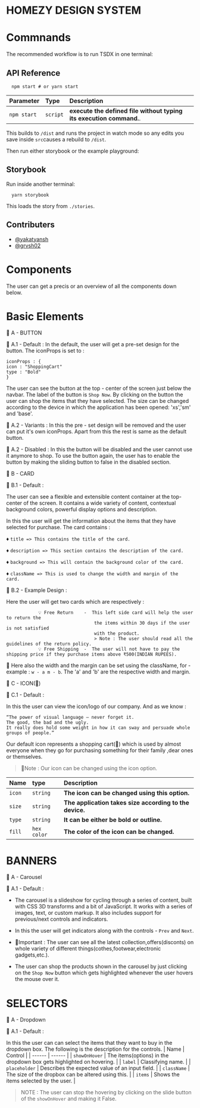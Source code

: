 
# HOMEZY DESIGN SYSTEM

# Commnands

The recommended workflow is to run TSDX in one terminal:



## API Reference



```http
  npm start # or yarn start
```

| Parameter | Type     | Description                |
| :-------- | :------- | :------------------------- |
| `npm start` | `script` | **execute the defined file without typing its execution command.**.|


This builds to `/dist` and runs the project in watch mode so any edits you
save inside `src`causes a rebuild to `/dist`.

Then run either storybook or the example playground:

## Storybook

Run inside another terminal:
```http
  yarn storybook
```

This loads the story from `./stories`.

## Contributers

- [@yakatyansh](https://github.com/yakatyansh)
- [@grvsh02](https://github.com/grvsh02)


# Components
The user can get a precis or an overview of all the components 
down below.

# Basic Elements
📌 A - BUTTON

🔗 A.1 - Default : In the default, the user will get a pre-set design for the button. The iconProps is 
set to :
 ```
iconProps : {
icon : "ShoppingCart"
type : "Bold"
}
 ```
The user can see the button at the top - center of the screen just below the navbar. The label of the 
button is `Shop Now`. By clicking on the button the user can shop the items that they have selected.
The size can be changed according to the device in which the application has been opened: 'xs','sm' and 'base'.

🔗 A.2 - Variants : In this the pre - set design will be removed and the user can put it's own iconProps. Apart from this the rest is same as the 
default button.

🔗 A.2 - Disabled :  In this the button will be disabled and the user cannot use it anymore to shop.
To use the button again, the user has to enable the button by making the sliding button to false in the disabled section.


📌 B - CARD

🔗 B.1 - Default : 

The user can see a flexible and extensible content container at the top-center of the screen.
It contains a wide variety of content, contextual background colors, powerful display options and description.

In this the user will get the information about the items that they have selected for purchase.
The card contains : 

♦️ `title => This contains the title of the card.`

♦️ `description => This section contains the description of the card.`

♦️ `background => This will contain the background color of the card.`

♦️ `className => This is used to change the width and margin of the card.`

🔗 B.2 - Example Design : 

Here the user will get two cards which are respectively : 
                
                💡 Free Return    -  This left side card will help the user to return the 
                                     the items within 30 days if the user is not satisfied
                                     with the product.
                                     > Note : The user should read all the guidelines of the return policy.
                💡 Free Shipping  -  The user will not have to pay the shipping price if they purchase items above ₹500(INDIAN RUPEES).

🔳 Here also the width and the margin can be set using the className, for - example : `w - a m - b`. The 'a' and 'b' are the respective width and margin.


📌 C - ICON(🛒)

🔗 C.1 - Default : 

In this the user can view the icon/logo of our company. And as we know :
 ```
 “The power of visual language — never forget it. 
 The good, the bad and the ugly. 
 It really does hold some weight in how it can sway and persuade whole groups of people.”
 ```
Our default icon represents a shopping cart(🛒) which is used by almost everyone when they go for purchasing something for
their family ,dear ones or themselves.
>🔻Note : Our icon can be changed using the icon option.

| Name | type    | Description                       |
| :-------- | :------- | :-------------------------------- |
| `icon`      | `string` | **The icon can be changed using this option.**|
| `size`      | `string` | **The application takes size according to the device.**|
| `type`      | `string` | **It can be either be bold or outline.**|
| `fill`      | `hex color` | **The color of the icon can be changed.**|

# BANNERS

📌 A - Carousel

🔗 A.1 - Default : 

 - The carousel is a slideshow for cycling through a series of content, built with CSS 3D transforms and a bit of JavaScript. It works with a series of images, text, or custom markup. It also includes support for previous/next controls and indicators.

 - In this the user will get indicators along with the controls - `Prev` and `Next`.
                        
 - 📝Important : The user can see all the latest collection,offers(disconts) on whole variety of different
   things(cothes,footwear,electronic gadgets,etc.).

 - The user can shop the products shown in the carousel by just clicking on the `Shop Now` button which gets 
   highlighted whenever the user hovers the mouse over it.

   
# SELECTORS

📌 A - Dropdown

🔗 A.1 - Default : 

In this the user can can select the items that they want to buy in the dropdown box.
The following is  the description for the controls.
| Name | Control |
| ------ | ------ |
| `showOnHover` | The items(options) in the dropdown box gets highlighted on hovering. |
| `label` | Classifying name. |
| `placeholder` | Describes the expected value of an input field. |
| `className` | The size of the dropbox can be altered using this. |
| `items` | Shows the items selected by the user. |

>NOTE : The user can stop the hovering by clicking on the slide button of the `showOnHover` and making it False.